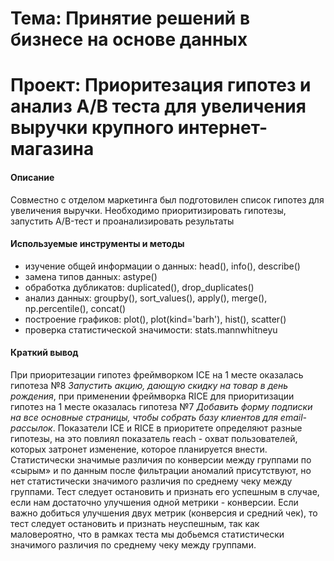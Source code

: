 # Тема: Принятие решений в бизнесе на основе данных
# Проект: Приоритезация гипотез и анализ A/B теста для увеличения выручки крупного интернет-магазина

#### Описание
Совместно с отделом маркетинга был подготовилен список гипотез для увеличения выручки. Необходимо приоритизировать гипотезы, запустить A/B-тест и проанализировать результаты

#### Используемые инструменты и методы
* изучение общей информации о данных: head(), info(), describe()
* замена типов данных: astype()
* обработка дубликатов: duplicated(), drop_duplicates()
* анализ данных: groupby(), sort_values(), apply(), merge(), np.percentile(), concat()
* построение графиков: plot(), plot(kind='barh'), hist(), scatter()
* проверка статистической значимости: stats.mannwhitneyu

#### Краткий вывод
При приоритезации гипотез фреймворком ICE на 1 месте оказалась гипотеза №8 *Запустить акцию, дающую скидку на товар в день рождения*, при применении фреймворка RICE для приоритизации гипотез на 1 месте оказалась гипотеза №7 *Добавить форму подписки на все основные страницы, чтобы собрать базу клиентов для email-рассылок*. Показатели ICE и RICE в приоритете определяют разные гипотезы, на это повлиял показатель reach - охват пользователей, которых затронет изменение, которое планируется внести.
Статистически значимые различия по конверсии между группами по «сырым» и по данным после фильтрации аномалий присутствуют, но нет статистически значимого различия по среднему чеку между группами. 
Тест следует остановить и признать его успешным в случае, если нам достаточно улучшения одной метрики - конверсии. Если важно добиться улучшения двух метрик (конверсия и средний чек), то тест следует остановить и признать неуспешным, так как маловероятно, что в рамках теста мы добьемся статистически значимого различия по среднему чеку между группами.